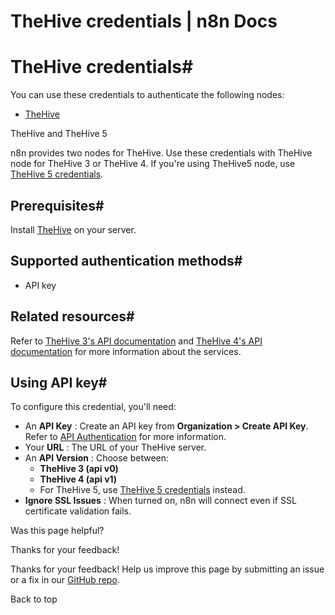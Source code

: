 # TheHive credentials | n8n Docs

[ ](https://github.com/n8n-io/n8n-docs/edit/main/docs/integrations/builtin/credentials/thehive.md "Edit this page")

# TheHive credentials#

You can use these credentials to authenticate the following nodes:

  * [TheHive](../../app-nodes/n8n-nodes-base.thehive/)

TheHive and TheHive 5

n8n provides two nodes for TheHive. Use these credentials with TheHive node for TheHive 3 or TheHive 4. If you're using TheHive5 node, use [TheHive 5 credentials](../thehive5/).

## Prerequisites#

Install [TheHive](https://github.com/TheHive-Project/TheHiveDocs/blob/master/installation/install-guide.md) on your server.

## Supported authentication methods#

  * API key

## Related resources#

Refer to [TheHive 3's API documentation](https://docs.thehive-project.org/thehive/legacy/thehive3/api/) and [TheHive 4's API documentation](https://docs.thehive-project.org/thehive/) for more information about the services.

## Using API key#

To configure this credential, you'll need:

  * An **API Key** : Create an API key from **Organization > Create API Key**. Refer to [API Authentication](https://docs.thehive-project.org/thehive/legacy/thehive3/api/authentication/) for more information.
  * Your **URL** : The URL of your TheHive server.
  * An **API Version** : Choose between:
    * **TheHive 3 (api v0)**
    * **TheHive 4 (api v1)**
    * For TheHive 5, use [TheHive 5 credentials](../thehive5/) instead.
  * **Ignore SSL Issues** : When turned on, n8n will connect even if SSL certificate validation fails.

Was this page helpful? 

Thanks for your feedback! 

Thanks for your feedback! Help us improve this page by submitting an issue or a fix in our [GitHub repo](https://github.com/n8n-io/n8n-docs). 

Back to top